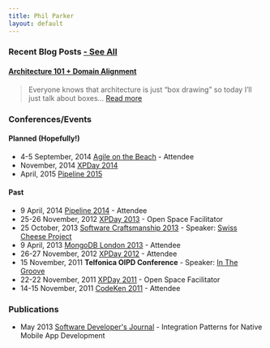 ```yaml
---
title: Phil Parker
layout: default
---
```


### Recent Blog Posts [- See All](/blog/)

#### [Architecture 101 + Domain Alignment](/2014/09/04/architecture-101+domain-alignment/)
> Everyone knows that architecture is just “box drawing” so today I’ll just talk about boxes...
> [Read more](/2014/09/04/architecture-101+domain-alignment/)

### Conferences/Events

#### Planned (Hopefully!)

- 4-5 September, 2014 [Agile on the Beach](http://agileonthebeach.com/) - Attendee
- November, 2014 [XPDay 2014](http://xpday.wordpress.com/)
- April, 2015 [Pipeline 2015](http://web.pipelineconf.info/)
		

#### Past

- 9 April, 2014 [Pipeline 2014](http://web.pipelineconf.info/) - Attendee
- 25-26 November, 2012 [XPDay 2013](http://xpday.wordpress.com/) - Open Space Facilitator
- 25 October, 2013 [Software Craftsmanship 2013](http://www.codemanship.co.uk/softwarecraftsmanship/) - Speaker: [Swiss Cheese Project](http://about.swisscheeseproject.com/sc2013.html)
- 9 April, 2013 [MongoDB London 2013](http://www.mongodb.com/events/mongodb-london-2013) - Attendee
- 26-27 November, 2012 [XPDay 2012](http://xpday.wordpress.com/page/2/) - Attendee
- 15 November, 2011 **Telfonica OIPD Conference** - Speaker: [In The Groove](http://www.youtube.com/watch?v=fTYwj625Tp8)
- 22-22 November, 2011 [XPDay 2011](http://xpday2011.wordpress.com/) - Open Space Facilitator
- 14-15 November, 2011 [CodeKen 2011](http://codeken.com/codeken-2012/codeken-2011.html) - Attendee

### Publications

- May 2013 [Software Developer's Journal](http://sdjournal.org/new-issue-iphone-development-all-you-have-to-know/) - Integration Patterns for Native Mobile App Development


